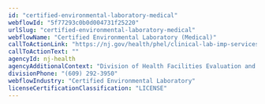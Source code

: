 ```yaml
---
id: "certified-environmental-laboratory-medical"
webflowId: "5f77293c0b0d004731f25220"
urlSlug: "certified-environmental-laboratory-medical"
webflowName: "Certified Environmental Laboratory (Medical)"
callToActionLink: "https://nj.gov/health/phel/clinical-lab-imp-services/"
callToActionText: ""
agencyId: nj-health
agencyAdditionalContext: "Division of Health Facilities Evaluation and Licensing, Clinical Laboratory Improvement Service"
divisionPhone: "(609) 292-3950"
webflowIndustry: "Certified Environmental Laboratory"
licenseCertificationClassification: "LICENSE"
---
```

